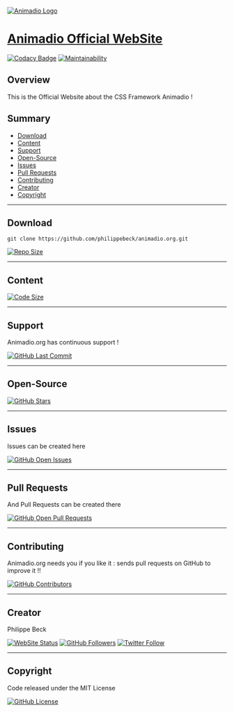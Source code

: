 [![Animadio Logo](https://animadio.org/img/logo.png)](https://animadio.org)
# [Animadio Official WebSite](https://animadio.org)

[![Codacy Badge](https://app.codacy.com/project/badge/Grade/2bae9df151234cdfb625249e4761db24)](https://www.codacy.com/gh/philippebeck/animadio.org/dashboard)
[![Maintainability](https://api.codeclimate.com/v1/badges/e20f6291698bbf8620e9/maintainability)](https://codeclimate.com/github/philippebeck/animadio.org/maintainability)

## Overview

This is the Official Website about the CSS Framework Animadio !

## Summary

-   [Download](#download)  
-   [Content](#content)  
-   [Support](#support)  
-   [Open-Source](#open-source)  
-   [Issues](#issues)  
-   [Pull Requests](#pull-requests)  
-   [Contributing](#contributing)  
-   [Creator](#creator)  
-   [Copyright](#copyright)  

---

## Download

`git clone https://github.com/philippebeck/animadio.org.git`  
  
[![Repo Size](https://img.shields.io/github/repo-size/philippebeck/animadio.org.svg?label=Repo+Size)](https://github.com/philippebeck/animadio.org/tree/master)

---

## Content

[![Code Size](https://img.shields.io/github/languages/code-size/philippebeck/animadio.org.svg?label=Code+Size)](https://github.com/philippebeck/animadio.org/tree/master)

---

## Support

Animadio.org has continuous support !

[![GitHub Last Commit](https://img.shields.io/github/last-commit/philippebeck/animadio.org.svg?label=Last+Commit)](https://github.com/philippebeck/animadio.org/commits/master)

---

## Open-Source

[![GitHub Stars](https://img.shields.io/github/stars/philippebeck/animadio.org.svg?label=GitHub+:+Animadio.org+|+Stars)](https://github.com/philippebeck/animadio.org)

---

## Issues

Issues can be created here

[![GitHub Open Issues](https://img.shields.io/github/issues/philippebeck/animadio.org.svg?label=Issues)](https://github.com/philippebeck/animadio.org/issues)

---

## Pull Requests

And Pull Requests can be created there

[![GitHub Open Pull Requests](https://img.shields.io/github/issues-pr/philippebeck/animadio.org.svg?label=Pull+Requests)](https://github.com/philippebeck/animadio.org/pulls)

---

## Contributing

Animadio.org needs you if you like it : sends pull requests on GitHub to improve it !!

[![GitHub Contributors](https://img.shields.io/github/contributors/philippebeck/animadio.org.svg?label=Contributors)](https://github.com/philippebeck/animadio.org/graphs/contributors)

---

## Creator

Philippe Beck

[![WebSite Status](https://img.shields.io/website-up-down-green-red/https/philippebeck.net.svg?label=https://philippebeck.net)](https://philippebeck.net)
[![GitHub Followers](https://img.shields.io/github/followers/philippebeck.svg?label=GitHub+:+philippebeck+|+Followers)](https://github.com/philippebeck)
[![Twitter Follow](https://badgen.net/twitter/follow/ph_beck)](https://twitter.com/ph_beck)

---

## Copyright

Code released under the MIT License

[![GitHub License](https://img.shields.io/github/license/philippebeck/animadio.org.svg?label=License)](https://github.com/philippebeck/animadio.org/blob/master/LICENSE)
